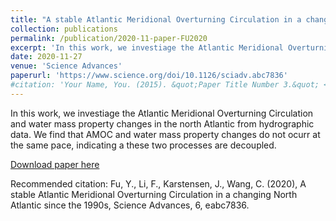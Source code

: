 ```yaml
---
title: "A stable Atlantic Meridional Overturning Circulation in a changing North Atlantic since the 1990s"
collection: publications
permalink: /publication/2020-11-paper-FU2020
excerpt: 'In this work, we investiage the Atlantic Meridional Overturning Circulation and water mass property changes in the north Atlantic from hydrographic data. We find that AMOC and water mass property changes do not ocurr at the same pace, indicating a these two processes are decoupled.'
date: 2020-11-27
venue: 'Science Advances'
paperurl: 'https://www.science.org/doi/10.1126/sciadv.abc7836'
#citation: 'Your Name, You. (2015). &quot;Paper Title Number 3.&quot; <i>Journal 1</i>. 1(3).'
---
```

In this work, we investiage the Atlantic Meridional Overturning Circulation and water mass property changes in the north Atlantic from hydrographic data. We find that AMOC and water mass property changes do not ocurr at the same pace, indicating a these two processes are decoupled.

[Download paper here](http://fuyao5411.github.io/files/Fu2020.pdf)

Recommended citation: Fu, Y., Li, F., Karstensen, J., Wang, C. (2020), A stable Atlantic Meridional Overturning Circulation in a changing North Atlantic since the 1990s, Science Advances, 6, eabc7836. 